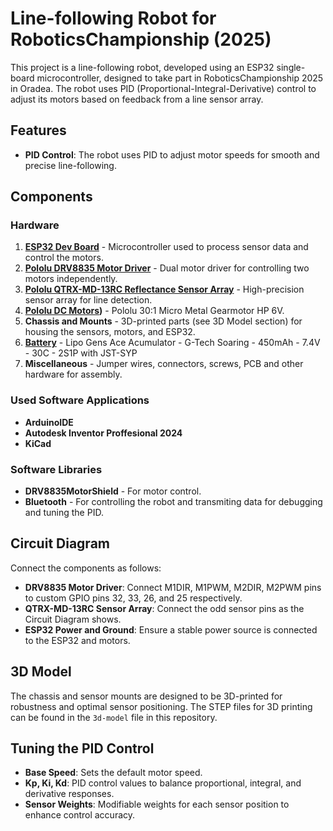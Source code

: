 # Line-following Robot for RoboticsChampionship (2025)

This project is a line-following robot, developed using an ESP32 single-board microcontroller, designed to take part in RoboticsChampionship 2025 in Oradea. The robot uses PID (Proportional-Integral-Derivative) control to adjust its motors based on feedback from a line sensor array.

## Features

- **PID Control**: The robot uses PID to adjust motor speeds for smooth and precise line-following.

## Components

### Hardware
1. **[ESP32 Dev Board](https://www.optimusdigital.ro/en/esp32-boards/12933-plusivo-esp32-and-ble-compatible-wireless-development-board.html?search_query=esp32&results=38)** - Microcontroller used to process sensor data and control the motors.
2. **[Pololu DRV8835 Motor Driver](https://www.pololu.com/product/2135)** - Dual motor driver for controlling two motors independently.
3. **[Pololu QTRX-MD-13RC Reflectance Sensor Array](https://www.pololu.com/product/4353)** - High-precision sensor array for line detection.
4. **[Pololu DC Motors](https://www.pololu.com/product/3062))** - Pololu 30:1 Micro Metal Gearmotor HP 6V.
5. **Chassis and Mounts** - 3D-printed parts (see 3D Model section) for housing the sensors, motors, and ESP32.
6. **[Battery](https://hpi-racing.ro/li-po-2s-74v/acumulator-lipo-gens-ace-g-tech-soaring-450mah-74v-30c-2s1p-cu-jst-syp.html)** - Lipo Gens Ace Acumulator - G-Tech Soaring - 450mAh - 7.4V - 30C - 2S1P with JST-SYP
7. **Miscellaneous** - Jumper wires, connectors, screws, PCB and other hardware for assembly.

### Used Software Applications
- **ArduinoIDE**
- **Autodesk Inventor Proffesional 2024**
- **KiCad**

### Software Libraries
- **DRV8835MotorShield** - For motor control.
- **Bluetooth** - For controlling the robot and transmiting data for debugging and tuning the PID.

## Circuit Diagram

Connect the components as follows:
- **DRV8835 Motor Driver**: Connect M1DIR, M1PWM, M2DIR, M2PWM pins to custom GPIO pins 32, 33, 26, and 25 respectively.
- **QTRX-MD-13RC Sensor Array**: Connect the odd sensor pins as the Circuit Diagram shows.
- **ESP32 Power and Ground**: Ensure a stable power source is connected to the ESP32 and motors.

## 3D Model

The chassis and sensor mounts are designed to be 3D-printed for robustness and optimal sensor positioning. The STEP files for 3D printing can be found in the `3d-model` file in this repository.

## Tuning the PID Control
- **Base Speed**: Sets the default motor speed.
- **Kp, Ki, Kd**: PID control values to balance proportional, integral, and derivative responses.
- **Sensor Weights**: Modifiable weights for each sensor position to enhance control accuracy.


